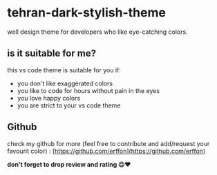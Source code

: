 # tehran-dark-stylish-theme

well design theme for developers who like eye-catching colors.

## is it suitable for me?

this vs code theme is suitable for you if:

- you don't like exaggerated colors
- you like to code for hours without pain in the eyes
- you love happy colors
- you are strict to your vs code theme

## Github

check my github for more (feel free to contribute and add/request your favourit color) :
[https://github.com/erffon](https://github.com/erffon)

**don't forget to drop review and rating 😉❤️**
